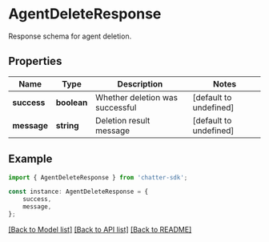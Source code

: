 # AgentDeleteResponse

Response schema for agent deletion.

## Properties

Name | Type | Description | Notes
------------ | ------------- | ------------- | -------------
**success** | **boolean** | Whether deletion was successful | [default to undefined]
**message** | **string** | Deletion result message | [default to undefined]

## Example

```typescript
import { AgentDeleteResponse } from 'chatter-sdk';

const instance: AgentDeleteResponse = {
    success,
    message,
};
```

[[Back to Model list]](../README.md#documentation-for-models) [[Back to API list]](../README.md#documentation-for-api-endpoints) [[Back to README]](../README.md)
